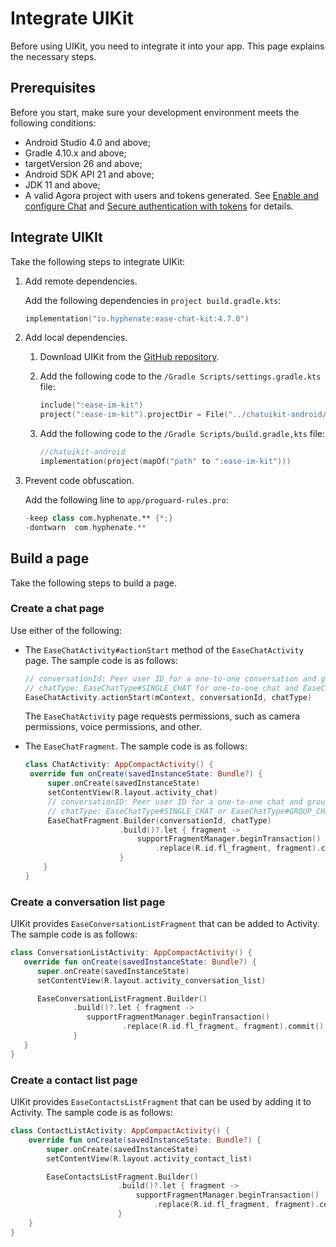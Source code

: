 # Integrate UIKit

Before using UIKit, you need to integrate it into your app. This page explains the necessary steps. 

## Prerequisites

Before you start, make sure your development environment meets the following conditions:

- Android Studio 4.0 and above;
- Gradle 4.10.x and above;
- targetVersion 26 and above;
- Android SDK API 21 and above;
- JDK 11 and above;
- A valid Agora project with users and tokens generated. See [Enable and configure Chat](https://docs.agora.io/en/agora-chat/get-started/enable) and [Secure authentication with tokens](https://docs.agora.io/en/agora-chat/develop/authentication) for details. 

## Integrate UIKIt

Take the following steps to integrate UIKit:

1. Add remote dependencies.

   Add the following dependencies in `project build.gradle.kts`:

   ```kotlin
   implementation("io.hyphenate:ease-chat-kit:4.7.0")
   ```

1. Add local dependencies.

   1. Download UIKit from the [GitHub repository](https://github.com/easemob/chatuikit-android).

   1. Add the following code to the `/Gradle Scripts/settings.gradle.kts` file:

      ```kotlin
      include(":ease-im-kit")
      project(":ease-im-kit").projectDir = File("../chatuikit-android/ease-im-kit")
      ```
   
   1. Add the following code to the `/Gradle Scripts/build.gradle,kts` file:

      ```kotlin
      //chatuikit-android
      implementation(project(mapOf("path" to ":ease-im-kit")))
      ```

1. Prevent code obfuscation.

   Add the following line to `app/proguard-rules.pro`:

   ```kotlin
   -keep class com.hyphenate.** {*;}
   -dontwarn  com.hyphenate.**
   ```

## Build a page

Take the following steps to build a page.

### Create a chat page

Use either of the following: 

- The `EaseChatActivity#actionStart` method of the `EaseChatActivity` page. The sample code is as follows:

   ```kotlin
   // conversationId: Peer user ID for a one-to-one conversation and group ID for a group chat
   // chatType: EaseChatType#SINGLE_CHAT for one-to-one chat and EaseChatType#GROUP_CHAT for group chat
   EaseChatActivity.actionStart(mContext, conversationId, chatType)
   ```

   The `EaseChatActivity` page requests permissions, such as camera permissions, voice permissions, and other.

- The `EaseChatFragment`. The sample code is as follows:

   ```kotlin
   class ChatActivity: AppCompactActivity() {
    override fun onCreate(savedInstanceState: Bundle?) {
        super.onCreate(savedInstanceState)
        setContentView(R.layout.activity_chat)
        // conversationID: Peer user ID for a one-to-one chat and group ID for a group chat
        // chatType: EaseChatType#SINGLE_CHAT or EaseChatType#GROUP_CHAT
        EaseChatFragment.Builder(conversationId, chatType)
                        .build()?.let { fragment ->
                            supportFragmentManager.beginTransaction()
                                .replace(R.id.fl_fragment, fragment).commit()
                        }
       }
   }
   ```

### Create a conversation list page

UIKit provides `EaseConversationListFragment` that can be added to Activity. The sample code is as follows:

```kotlin
class ConversationListActivity: AppCompactActivity() {
   override fun onCreate(savedInstanceState: Bundle?) {
      super.onCreate(savedInstanceState)
      setContentView(R.layout.activity_conversation_list)

      EaseConversationListFragment.Builder()
              .build()?.let { fragment ->
                 supportFragmentManager.beginTransaction()
                         .replace(R.id.fl_fragment, fragment).commit()
              }
   }
}
```

### Create a contact list page

UIKit provides `EaseContactsListFragment` that can be used by adding it to Activity. The sample code is as follows:

```kotlin
class ContactListActivity: AppCompactActivity() {
    override fun onCreate(savedInstanceState: Bundle?) {
        super.onCreate(savedInstanceState)
        setContentView(R.layout.activity_contact_list)

        EaseContactsListFragment.Builder()
                        .build()?.let { fragment ->
                            supportFragmentManager.beginTransaction()
                                .replace(R.id.fl_fragment, fragment).commit()
                        }
    }
}
```


